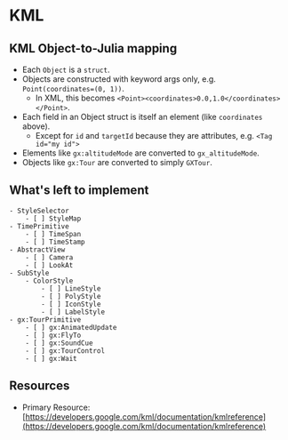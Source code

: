 # KML

## KML Object-to-Julia mapping

- Each `Object` is a `struct`.
- Objects are constructed with keyword args only, e.g. `Point(coordinates=(0, 1))`.
    - In XML, this becomes `<Point><coordinates>0.0,1.0</coordinates></Point>`.
- Each field in an Object struct is itself an element (like `coordinates` above).
    - Except for `id` and `targetId` because they are attributes, e.g. `<Tag id="my id">`
- Elements like `gx:altitudeMode` are converted to `gx_altitudeMode`.
- Objects like `gx:Tour` are converted to simply `GXTour`.

## What's left to implement
    - StyleSelector
        - [ ] StyleMap
    - TimePrimitive
        - [ ] TimeSpan
        - [ ] TimeStamp
    - AbstractView
        - [ ] Camera
        - [ ] LookAt
    - SubStyle
        - ColorStyle
            - [ ] LineStyle
            - [ ] PolyStyle
            - [ ] IconStyle
            - [ ] LabelStyle
    - gx:TourPrimitive
        - [ ] gx:AnimatedUpdate
        - [ ] gx:FlyTo
        - [ ] gx:SoundCue
        - [ ] gx:TourControl
        - [ ] gx:Wait

## Resources

- Primary Resource: [https://developers.google.com/kml/documentation/kmlreference](https://developers.google.com/kml/documentation/kmlreference)
